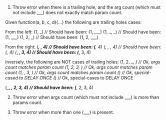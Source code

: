 1. Throw error when there is a trailing hole, and the arg count (which must not include ___) does not exactly match param count.

Given function(a, b, c, d){...} the following are trailing holes cases:

From the left:
(1, _) // Should have been: (1, ___)
(1, _, _) // Should have been: (1, ___)
(1, 2, _) // Should have been: (1, 2, ___)

From the right:
(___, _, 4) // Should have been: (___, 4)
(___, _, _, 4) // Should have been: (___, 4)
(___, _, 3, 4) // Should have been: (___, 3, 4)

Inversely, the following are NOT cases of trailing holes:
(1, 2, _, _) // Ok, args count matches param count
(1, 2, 3, _) // Ok, args count matches param count
(1, _, 3, _) // Ok, args count matches param count
(___) // Ok, special-cased to DELAY ONCE
(_) // Ok, special-cases to DELAY ONCE

(___, _, 2, 3, 4) // Should have been: (___, 2, 3, 4)

2. Throw error when args count (which must not include ___) is more than params count.

3. Throw error when more than one (___) is present.